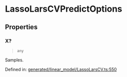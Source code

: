 # LassoLarsCVPredictOptions

## Properties

### X?

> `any`

Samples.

Defined in:  [generated/linear\_model/LassoLarsCV.ts:550](https://github.com/transitive-bullshit/scikit-learn-ts/blob/122b3c0/packages/sklearn/src/generated/linear_model/LassoLarsCV.ts#L550)
